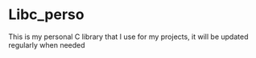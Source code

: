 # Libc_perso

This is my personal C library that I use for my projects, it will be updated regularly when needed
